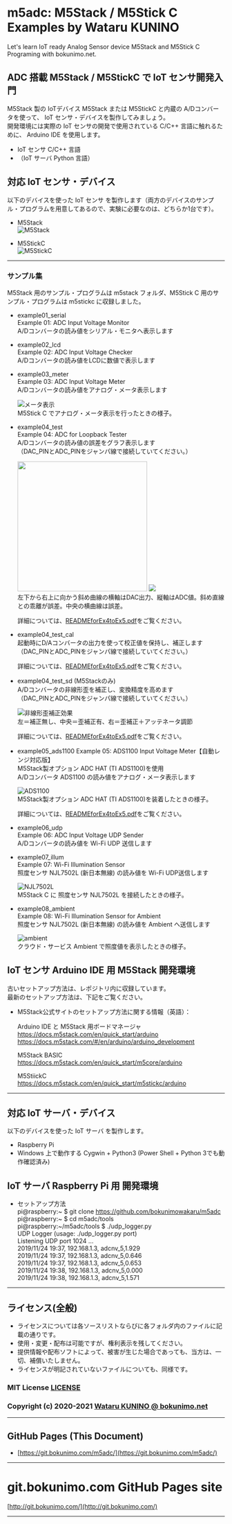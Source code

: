 # m5adc: M5Stack / M5Stick C Examples by Wataru KUNINO
Let's learn IoT ready Analog Sensor device M5Stack and M5Stick C Programing with bokunimo.net.

## ADC 搭載 M5Stack / M5StickC で IoT センサ開発入門
M5Stack 製の IoTデバイス M5Stack または M5StickC と内蔵の A/Dコンバータを使って、 IoT センサ・デバイスを製作してみましょう。  
開発環境には実際の IoT センサの開発で使用されている C/C++ 言語に触れるために、 Arduino IDE を使用します。  
- IoT センサ C/C++ 言語  
- （IoT サーバ Python 言語）  

## 対応 IoT センサ・デバイス  
以下のデバイスを使った IoT センサ を製作します（両方のデバイスのサンプル・プログラムを用意してあるので、実験に必要なのは、どちらか1台です）。  
- M5Stack  
	![M5Stack](/image/DSC_0415.jpg)

- M5StickC  
	![M5StickC](/image/DSC_0418.jpg)

--------------------------------------------------------------------------------

### サンプル集  
M5Stack 用のサンプル・プログラムは m5stack フォルダ、M5Stick C 用のサンプル・プログラムは m5stickc に収録しました。  

- example01_serial  
	Example 01: ADC Input Voltage Monitor  
	A/Dコンバータの読み値をシリアル・モニタへ表示します  

- example02_lcd  
	Example 02: ADC Input Voltage Checker  
	A/Dコンバータの読み値をLCDに数値で表示します  

- example03_meter  
	Example 03: ADC Input Voltage Meter  
	A/Dコンバータの読み値をアナログ・メータ表示します  
	
	![メータ表示](/image/DSC_0393.jpg)  
	M5Stick C でアナログ・メータ表示を行ったときの様子。

- example04_test  
	Example 04: ADC for Loopback Tester  
	A/Dコンバータの読み値の誤差をグラフ表示します  
	（DAC_PINとADC_PINをジャンパ線で接続していてください。）  
	
	<img src="https://raw.githubusercontent.com/bokunimowakaru/m5adc/image/image/DSC_0389.jpg" height="300">
	<img src="https://raw.githubusercontent.com/bokunimowakaru/m5adc/image/image/DSC_0440.jpg"><br>  
	左下から右上に向かう斜め曲線の横軸はDAC出力、縦軸はADC値。斜め直線との乖離が誤差。中央の横曲線は誤差。  

  詳細については、[READMEforEx4toEx5.pdf](https://github.com/bokunimowakaru/m5adc/blob/master/READMEforEx4toEx5.pdf)をご覧ください。  

- example04_test_cal  
	起動時にD/Aコンバータの出力を使って校正値を保持し、補正します  
	（DAC_PINとADC_PINをジャンパ線で接続していてください。）  

  詳細については、[READMEforEx4toEx5.pdf](https://github.com/bokunimowakaru/m5adc/blob/master/READMEforEx4toEx5.pdf)をご覧ください。  

- example04_test_sd (M5Stackのみ)  
	A/Dコンバータの非線形歪を補正し、変換精度を高めます  
	（DAC_PINとADC_PINをジャンパ線で接続していてください。）  
	
	![非線形歪補正効果](/image/fig03.jpg)  
	左＝補正無し、中央＝歪補正有、右＝歪補正＋アッテネータ調節

  詳細については、[READMEforEx4toEx5.pdf](https://github.com/bokunimowakaru/m5adc/blob/master/READMEforEx4toEx5.pdf)をご覧ください。  

- example05_ads1100
	Example 05: ADS1100 Input Voltage Meter【自動レンジ対応版】  
	M5Stack製オプション ADC HAT (TI ADS1100)を使用  
	A/Dコンバータ ADS1100 の読み値をアナログ・メータ表示します  
	  
	![ADS1100](/image/DSC_0400.jpg)  
	M5Stack製オプション ADC HAT (TI ADS1100)を装着したときの様子。  

  詳細については、[READMEforEx4toEx5.pdf](https://github.com/bokunimowakaru/m5adc/blob/master/READMEforEx4toEx5.pdf)をご覧ください。  

- example06_udp  
	Example 06: ADC Input Voltage UDP Sender  
	A/Dコンバータの読み値を Wi-Fi UDP 送信します  

- example07_illum  
	Example 07: Wi-Fi Illumination Sensor  
	照度センサ NJL7502L (新日本無線) の読み値を Wi-Fi UDP送信します  
	
	![NJL7502L](/image/DSC_0432.jpg)  
	M5Stack C に 照度センサ NJL7502L を接続したときの様子。  

- example08_ambient  
	Example 08: Wi-Fi Illumination Sensor for Ambient  
	照度センサ NJL7502L (新日本無線) の読み値を Ambient へ送信します  
	
	![ambient](/image/ambient01.jpg)  
	クラウド・サービス Ambient で照度値を表示したときの様子。  

## IoT センサ Arduino IDE 用 M5Stack 開発環境
古いセットアップ方法は、レポジトリ内に収録しています。  
最新のセットアップ方法は、下記をご覧ください。  
	
- M5Stack公式サイトのセットアップ方法に関する情報（英語）：  

	Arduino IDE と M5Stack 用ボードマネージャ  
	https://docs.m5stack.com/en/quick_start/arduino  
	https://docs.m5stack.com/#/en/arduino/arduino_development  
	
	M5Stack BASIC  
	https://docs.m5stack.com/en/quick_start/m5core/arduino  
	
	M5StiickC  
	https://docs.m5stack.com/en/quick_start/m5stickc/arduino  

--------------------------------------------------------------------------------

## 対応 IoT サーバ・デバイス  
以下のデバイスを使った IoT サーバ を製作します。  
- Raspberry Pi  
- Windows 上で動作する Cygwin + Python3 (Power Shell + Python 3でも動作確認済み)  

## IoT サーバ Raspberry Pi 用 開発環境

- セットアップ方法  
	pi@raspberry:~ $ git clone https://github.com/bokunimowakaru/m5adc  
	pi@raspberry:~ $ cd m5adc/tools  
	pi@raspberry:~/m5adc/tools $ ./udp_logger.py  
	UDP Logger (usage: ./udp_logger.py port)  
	Listening UDP port 1024 ...  
	2019/11/24 19:37, 192.168.1.3, adcnv_5,1.929  
	2019/11/24 19:37, 192.168.1.3, adcnv_5,0.646  
	2019/11/24 19:37, 192.168.1.3, adcnv_5,0.653  
	2019/11/24 19:38, 192.168.1.3, adcnv_5,0.000  
	2019/11/24 19:38, 192.168.1.3, adcnv_5,1.571  

--------------------------------------------------------------------------------
## ライセンス(全般)

* ライセンスについては各ソースリストならびに各フォルダ内のファイルに記載の通りです。  
* 使用・変更・配布は可能ですが、権利表示を残してください。  
* 提供情報や配布ソフトによって、被害が生じた場合であっても、当方は、一切、補償いたしません。  
* ライセンスが明記されていないファイルについても、同様です。  

### MIT License [LICENSE](https://raw.githubusercontent.com/bokunimowakaru/m5adc/master/LICENSE)

### Copyright (c) 2020-2021 [Wataru KUNINO @ bokunimo.net](https://bokunimo.net)

----------------------------------------------------------------

## GitHub Pages (This Document)
* [https://git.bokunimo.com/m5adc/](https://git.bokunimo.com/m5adc/)  

----------------------------------------------------------------

# git.bokunimo.com GitHub Pages site
[http://git.bokunimo.com/](http://git.bokunimo.com/)  

----------------------------------------------------------------

